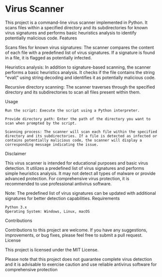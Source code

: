 # Virus Scanner

This project is a command-line virus scanner implemented in Python. It scans files within a specified directory and its subdirectories for known virus signatures and performs basic heuristics analysis to identify potentially malicious code.
Features

   Scans files for known virus signatures: The scanner compares the content of each file with a predefined list of virus signatures. If a signature is found in a file, it is flagged as potentially infected.

   Heuristics analysis: In addition to signature-based scanning, the scanner performs a basic heuristics analysis. It checks if the file contains the string "eval(" using string decoding and identifies it as potentially malicious code.

   Recursive directory scanning: The scanner traverses through the specified directory and its subdirectories to scan all files present within them.

Usage

    Run the script: Execute the script using a Python interpreter.

    Provide directory path: Enter the path of the directory you want to scan when prompted by the script.

    Scanning process: The scanner will scan each file within the specified directory and its subdirectories. If a file is detected as infected or contains potentially malicious code, the scanner will display a corresponding message indicating the issue.

Disclaimer

This virus scanner is intended for educational purposes and basic virus detection. It utilizes a predefined list of virus signatures and performs simple heuristics analysis. It may not detect all types of malware or provide advanced protection. For comprehensive virus protection, it is recommended to use professional antivirus software.

Note: The predefined list of virus signatures can be updated with additional signatures for better detection capabilities.
Requirements

    Python 3.x
    Operating System: Windows, Linux, macOS

Contributions

Contributions to this project are welcome. If you have any suggestions, improvements, or bug fixes, please feel free to submit a pull request.
License

This project is licensed under the MIT License.

Please note that this project does not guarantee complete virus detection and it is advisable to exercise caution and use reliable antivirus software for comprehensive protection
